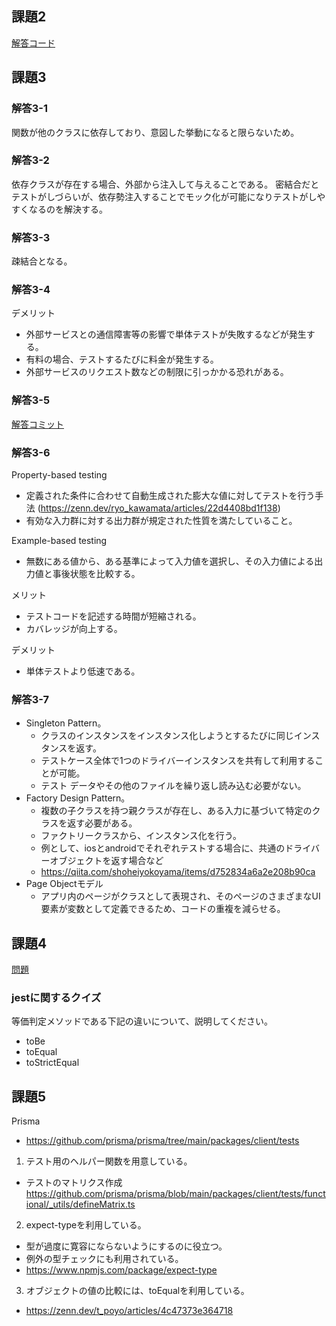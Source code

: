 ## 課題2
[解答コード](https://github.com/Hikaru-Giannis/praha-challenge-templates/blob/feature/task/jestSample/__tests__/functions.test.ts)

## 課題3
### 解答3-1
関数が他のクラスに依存しており、意図した挙動になると限らないため。

### 解答3-2
依存クラスが存在する場合、外部から注入して与えることである。
密結合だとテストがしづらいが、依存勢注入することでモック化が可能になりテストがしやすくなるのを解決する。

### 解答3-3
疎結合となる。

### 解答3-4
デメリット
- 外部サービスとの通信障害等の影響で単体テストが失敗するなどが発生する。
- 有料の場合、テストするたびに料金が発生する。
- 外部サービスのリクエスト数などの制限に引っかかる恐れがある。

### 解答3-5
[解答コミット](https://github.com/Hikaru-Giannis/praha-challenge-templates/commit/ee26bb3749d95de6db58d93f9f819d0802a46b72?diff=split)

### 解答3-6
Property-based testing
- 定義された条件に合わせて自動生成された膨大な値に対してテストを行う手法 (https://zenn.dev/ryo_kawamata/articles/22d4408bd1f138)
- 有効な入力群に対する出力群が規定された性質を満たしていること。

Example-based testing
- 無数にある値から、ある基準によって入力値を選択し、その入力値による出力値と事後状態を比較する。

メリット
- テストコードを記述する時間が短縮される。
- カバレッジが向上する。

デメリット
- 単体テストより低速である。

### 解答3-7
- Singleton Pattern。
  - クラスのインスタンスをインスタンス化しようとするたびに同じインスタンスを返す。
  - テストケース全体で1つのドライバーインスタンスを共有して利用することが可能。
  - テスト データやその他のファイルを繰り返し読み込む必要がない。
- Factory Design Pattern。
  - 複数の子クラスを持つ親クラスが存在し、ある入力に基づいて特定のクラスを返す必要がある。
  - ファクトリークラスから、インスタンス化を行う。
  - 例として、iosとandroidでそれぞれテストする場合に、共通のドライバーオブジェクトを返す場合など
  - https://qiita.com/shoheiyokoyama/items/d752834a6a2e208b90ca
- Page Objectモデル
  - アプリ内のページがクラスとして表現され、そのページのさまざまなUI要素が変数として定義できるため、コードの重複を減らせる。

## 課題4
[問題](https://github.com/Hikaru-Giannis/praha-challenge-templates/blob/feature/task/jestSample/task.ts)

### jestに関するクイズ
等価判定メソッドである下記の違いについて、説明してください。
- toBe
- toEqual
- toStrictEqual

## 課題5
Prisma
- https://github.com/prisma/prisma/tree/main/packages/client/tests

1. テスト用のヘルパー関数を用意している。
  - テストのマトリクス作成
  https://github.com/prisma/prisma/blob/main/packages/client/tests/functional/_utils/defineMatrix.ts
2. expect-typeを利用している。
  - 型が過度に寛容にならないようにするのに役立つ。
  - 例外の型チェックにも利用されている。
  - https://www.npmjs.com/package/expect-type
3. オブジェクトの値の比較には、toEqualを利用している。
  - https://zenn.dev/t_poyo/articles/4c47373e364718



